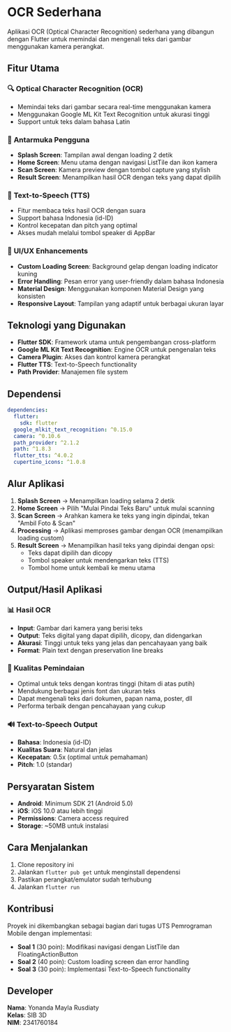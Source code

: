 # OCR Sederhana

Aplikasi OCR (Optical Character Recognition) sederhana yang dibangun dengan Flutter untuk memindai dan mengenali teks dari gambar menggunakan kamera perangkat.

## Fitur Utama

### 🔍 **Optical Character Recognition (OCR)**
- Memindai teks dari gambar secara real-time menggunakan kamera
- Menggunakan Google ML Kit Text Recognition untuk akurasi tinggi
- Support untuk teks dalam bahasa Latin

### 📱 **Antarmuka Pengguna**
- **Splash Screen**: Tampilan awal dengan loading 2 detik
- **Home Screen**: Menu utama dengan navigasi ListTile dan ikon kamera
- **Scan Screen**: Kamera preview dengan tombol capture yang stylish
- **Result Screen**: Menampilkan hasil OCR dengan teks yang dapat dipilih

### 🎵 **Text-to-Speech (TTS)**
- Fitur membaca teks hasil OCR dengan suara
- Support bahasa Indonesia (id-ID)
- Kontrol kecepatan dan pitch yang optimal
- Akses mudah melalui tombol speaker di AppBar

### 🎨 **UI/UX Enhancements**
- **Custom Loading Screen**: Background gelap dengan loading indicator kuning
- **Error Handling**: Pesan error yang user-friendly dalam bahasa Indonesia
- **Material Design**: Menggunakan komponen Material Design yang konsisten
- **Responsive Layout**: Tampilan yang adaptif untuk berbagai ukuran layar

## Teknologi yang Digunakan

- **Flutter SDK**: Framework utama untuk pengembangan cross-platform
- **Google ML Kit Text Recognition**: Engine OCR untuk pengenalan teks
- **Camera Plugin**: Akses dan kontrol kamera perangkat
- **Flutter TTS**: Text-to-Speech functionality
- **Path Provider**: Manajemen file system

## Dependensi

```yaml
dependencies:
  flutter:
    sdk: flutter
  google_mlkit_text_recognition: ^0.15.0
  camera: ^0.10.6
  path_provider: ^2.1.2
  path: ^1.8.3
  flutter_tts: ^4.0.2
  cupertino_icons: ^1.0.8
```

## Alur Aplikasi

1. **Splash Screen** → Menampilkan loading selama 2 detik
2. **Home Screen** → Pilih "Mulai Pindai Teks Baru" untuk mulai scanning
3. **Scan Screen** → Arahkan kamera ke teks yang ingin dipindai, tekan "Ambil Foto & Scan"
4. **Processing** → Aplikasi memproses gambar dengan OCR (menampilkan loading custom)
5. **Result Screen** → Menampilkan hasil teks yang dipindai dengan opsi:
   - Teks dapat dipilih dan dicopy
   - Tombol speaker untuk mendengarkan teks (TTS)
   - Tombol home untuk kembali ke menu utama

## Output/Hasil Aplikasi

### 📊 **Hasil OCR**
- **Input**: Gambar dari kamera yang berisi teks
- **Output**: Teks digital yang dapat dipilih, dicopy, dan didengarkan
- **Akurasi**: Tinggi untuk teks yang jelas dan pencahayaan yang baik
- **Format**: Plain text dengan preservation line breaks

### 🎯 **Kualitas Pemindaian**
- Optimal untuk teks dengan kontras tinggi (hitam di atas putih)
- Mendukung berbagai jenis font dan ukuran teks
- Dapat mengenali teks dari dokumen, papan nama, poster, dll
- Performa terbaik dengan pencahayaan yang cukup

### 🔊 **Text-to-Speech Output**
- **Bahasa**: Indonesia (id-ID)
- **Kualitas Suara**: Natural dan jelas
- **Kecepatan**: 0.5x (optimal untuk pemahaman)
- **Pitch**: 1.0 (standar)

## Persyaratan Sistem

- **Android**: Minimum SDK 21 (Android 5.0)
- **iOS**: iOS 10.0 atau lebih tinggi
- **Permissions**: Camera access required
- **Storage**: ~50MB untuk instalasi

## Cara Menjalankan

1. Clone repository ini
2. Jalankan `flutter pub get` untuk menginstall dependensi
3. Pastikan perangkat/emulator sudah terhubung
4. Jalankan `flutter run`

## Kontribusi

Proyek ini dikembangkan sebagai bagian dari tugas UTS Pemrograman Mobile dengan implementasi:
- **Soal 1** (30 poin): Modifikasi navigasi dengan ListTile dan FloatingActionButton
- **Soal 2** (40 poin): Custom loading screen dan error handling
- **Soal 3** (30 poin): Implementasi Text-to-Speech functionality

## Developer

**Nama**: Yonanda Mayla Rusdiaty  
**Kelas**: SIB 3D  
**NIM**: 2341760184  

